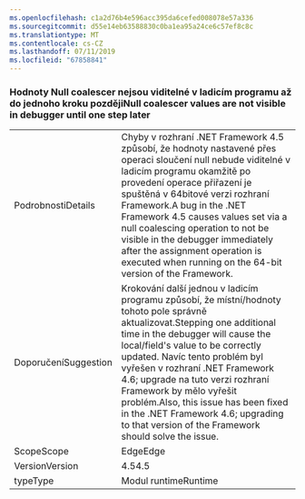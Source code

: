 ```yaml
---
ms.openlocfilehash: c1a2d76b4e596acc395da6cefed008078e57a336
ms.sourcegitcommit: d55e14eb63588830c0ba1ea95a24ce6c57ef8c8c
ms.translationtype: MT
ms.contentlocale: cs-CZ
ms.lasthandoff: 07/11/2019
ms.locfileid: "67858841"
---
```

### <a name="null-coalescer-values-are-not-visible-in-debugger-until-one-step-later"></a><span data-ttu-id="cf036-101">Hodnoty Null coalescer nejsou viditelné v ladicím programu až do jednoho kroku později</span><span class="sxs-lookup"><span data-stu-id="cf036-101">Null coalescer values are not visible in debugger until one step later</span></span>

|   |   |
|---|---|
|<span data-ttu-id="cf036-102">Podrobnosti</span><span class="sxs-lookup"><span data-stu-id="cf036-102">Details</span></span>|<span data-ttu-id="cf036-103">Chyby v rozhraní .NET Framework 4.5 způsobí, že hodnoty nastavené přes operaci sloučení null nebude viditelné v ladicím programu okamžitě po provedení operace přiřazení je spuštěná v 64bitové verzi rozhraní Framework.</span><span class="sxs-lookup"><span data-stu-id="cf036-103">A bug in the .NET Framework 4.5 causes values set via a null coalescing operation to not be visible in the debugger immediately after the assignment operation is executed when running on the 64-bit version of the Framework.</span></span>|
|<span data-ttu-id="cf036-104">Doporučení</span><span class="sxs-lookup"><span data-stu-id="cf036-104">Suggestion</span></span>|<span data-ttu-id="cf036-105">Krokování další jednou v ladicím programu způsobí, že místní/hodnoty tohoto pole správně aktualizovat.</span><span class="sxs-lookup"><span data-stu-id="cf036-105">Stepping one additional time in the debugger will cause the local/field's value to be correctly updated.</span></span> <span data-ttu-id="cf036-106">Navíc tento problém byl vyřešen v rozhraní .NET Framework 4.6; upgrade na tuto verzi rozhraní Framework by mělo vyřešit problém.</span><span class="sxs-lookup"><span data-stu-id="cf036-106">Also, this issue has been fixed in the .NET Framework 4.6; upgrading to that version of the Framework should solve the issue.</span></span>|
|<span data-ttu-id="cf036-107">Scope</span><span class="sxs-lookup"><span data-stu-id="cf036-107">Scope</span></span>|<span data-ttu-id="cf036-108">Edge</span><span class="sxs-lookup"><span data-stu-id="cf036-108">Edge</span></span>|
|<span data-ttu-id="cf036-109">Version</span><span class="sxs-lookup"><span data-stu-id="cf036-109">Version</span></span>|<span data-ttu-id="cf036-110">4.5</span><span class="sxs-lookup"><span data-stu-id="cf036-110">4.5</span></span>|
|<span data-ttu-id="cf036-111">type</span><span class="sxs-lookup"><span data-stu-id="cf036-111">Type</span></span>|<span data-ttu-id="cf036-112">Modul runtime</span><span class="sxs-lookup"><span data-stu-id="cf036-112">Runtime</span></span>|

